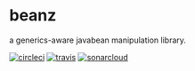 # beanz
a generics-aware javabean manipulation library.

[![circleci](https://circleci.com/gh/radai-rosenblatt/beanz.svg?style=shield&circle-token=:circle-token)](https://circleci.com/gh/radai-rosenblatt/beanz)
[![travis](https://travis-ci.org/radai-rosenblatt/beanz.svg?branch=master)](https://travis-ci.org/radai-rosenblatt/beanz)
[![sonarcloud](https://sonarcloud.io/api/badges/measure?key=net.radai%3Abeanz&metric=coverage)](https://sonarcloud.io/dashboard?id=net.radai%3Abeanz)
